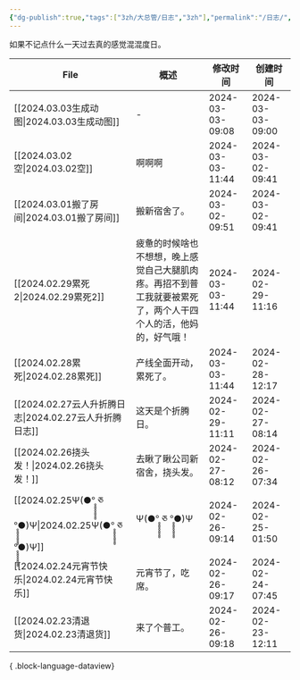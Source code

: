 ```yaml
---
{"dg-publish":true,"tags":["3zh/大总管/日志","3zh"],"permalink":"/日志/","dgPassFrontmatter":true,"noteIcon":""}
---
```



如果不记点什么一天过去真的感觉混混度日。


| File                                                                                | 概述                                                      | 修改时间             | 创建时间             |
| ----------------------------------------------------------------------------------- | ------------------------------------------------------- | ---------------- | ---------------- |
| [[2024.03.03生成动图\|2024.03.03生成动图]]                                               | \-                                                      | 2024-03-03-09:08 | 2024-03-03-09:00 |
| [[2024.03.02空\|2024.03.02空]]                                                     | 啊啊啊                                                     | 2024-03-03-11:44 | 2024-03-02-09:41 |
| [[2024.03.01搬了房间\|2024.03.01搬了房间]]                                               | 搬新宿舍了。                                                  | 2024-03-02-09:51 | 2024-03-02-09:41 |
| [[2024.02.29累死2\|2024.02.29累死2]]                                                 | 疲惫的时候啥也不想想，晚上感觉自己大腿肌肉疼。再招不到普工我就要被累死了，两个人干四个人的活，他妈的，好气哦！ | 2024-03-03-11:44 | 2024-02-29-11:16 |
| [[2024.02.28累死\|2024.02.28累死]]                                                   | 产线全面开动，累死了。                                             | 2024-03-03-11:44 | 2024-02-28-12:17 |
| [[2024.02.27云人升折腾日志\|2024.02.27云人升折腾日志]]                                         | 这天是个折腾日。                                                | 2024-02-29-11:11 | 2024-02-27-08:14 |
| [[2024.02.26挠头发！\|2024.02.26挠头发！]]                                               | 去瞅了瞅公司新宿舍，挠头发。                                          | 2024-02-27-08:12 | 2024-02-26-07:34 |
| [[2024.02.25Ψ(●°̥̥̥̥̥̥̥̥ ཅ °̥̥̥̥̥̥̥̥●)Ψ\|2024.02.25Ψ(●°̥̥̥̥̥̥̥̥ ཅ °̥̥̥̥̥̥̥̥●)Ψ]] | Ψ(●°̥̥̥̥̥̥̥̥ ཅ °̥̥̥̥̥̥̥̥●)Ψ                             | 2024-02-26-09:14 | 2024-02-25-01:50 |
| [[2024.02.24元宵节快乐\|2024.02.24元宵节快乐]]                                             | 元宵节了，吃席。                                                | 2024-02-26-09:17 | 2024-02-24-07:45 |
| [[2024.02.23清退货\|2024.02.23清退货]]                                                 | 来了个普工。                                                  | 2024-02-26-09:18 | 2024-02-23-12:11 |

{ .block-language-dataview}
